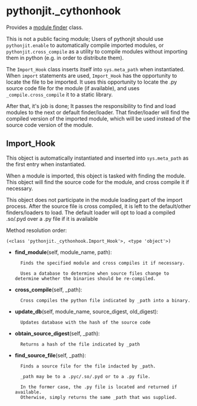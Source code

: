 pythonjit._cythonhook
==============

 Provides a [module finder](https://www.python.org/dev/peps/pep-0302/) class.

This is not a public facing module; Users of pythonjit should use `pythonjit.enable` to automatically compile imported modules, or `pythonjit.cross_compile` as a utility to compile modules without importing them in python (e.g. in order to distribute them).

The `Import_Hook` class inserts itself into `sys.meta_path` when instantiated. When `import` statements are used, `Import_Hook` has the opportunity to locate the file to be imported. It uses this opportunity to locate the .py source code file for the module (if available), and uses `_compile.cross_compile` it to a static library.

After that, it's job is done; It passes the responsibility to find and load modules to the next or default finder/loader. That finder/loader will find the compiled version of the imported module, which will be used instead of the source code version of the module.

Import_Hook
--------------

This object is automatically instantiated and inserted into `sys.meta_path` as the first entry when instantiated.

When a module is imported, this object is tasked with finding the module. This object will find the source code for the module, and cross compile it if necessary.

This object does not participate in the module loading part of the import process. After the source file is cross compiled, it is left to the default/other finders/loaders to load. The default loader will opt to load a compiled .so/.pyd over a .py file if it is available


Method resolution order:

	(<class 'pythonjit._cythonhook.Import_Hook'>, <type 'object'>)

- **find_module**(self, module_name, path):

		Finds the specified module and cross compiles it if necessary.

        Uses a database to determine when source files change to determine whether the binaries should be re-compiled.


- **cross_compile**(self, _path):

		Cross compiles the python file indicated by _path into a binary.


- **update_db**(self, module_name, source_digest, old_digest):

		Updates database with the hash of the source code


- **obtain_source_digest**(self, _path):

        Returns a hash of the file indicated by _path


- **find_source_file**(self, _path):

		Finds a source file for the file indacted by _path.

        _path may be to a .pyc/.so/.pyd or to a .py file.

        In the former case, the .py file is located and returned if available.
        Otherwise, simply returns the same _path that was supplied.
